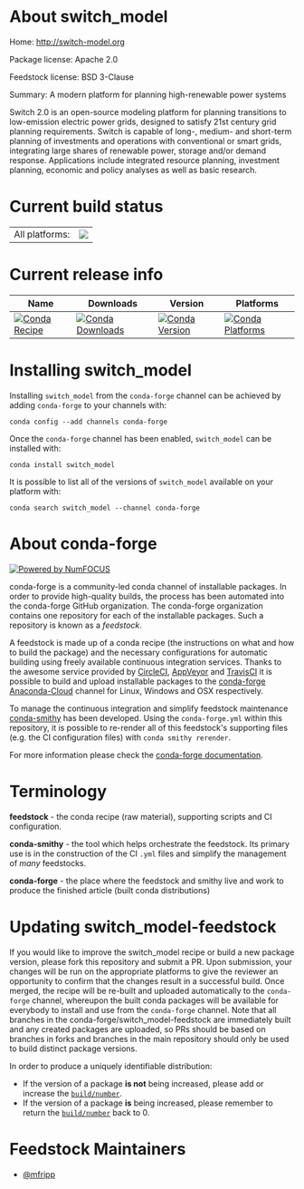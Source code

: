 About switch_model
==================

Home: http://switch-model.org

Package license: Apache 2.0

Feedstock license: BSD 3-Clause

Summary: A modern platform for planning high-renewable power systems

Switch 2.0 is an open-source modeling platform for planning transitions to
low-emission electric power grids, designed to satisfy 21st century grid
planning requirements. Switch is capable of long-, medium- and short-term
planning of investments and operations with conventional or smart grids,
integrating large shares of renewable power, storage and/or demand response.
Applications include integrated resource planning, investment planning,
economic and policy analyses as well as basic research.


Current build status
====================


<table><tr><td>All platforms:</td>
    <td>
      <a href="https://dev.azure.com/conda-forge/feedstock-builds/_build/latest?definitionId=6957&branchName=master">
        <img src="https://dev.azure.com/conda-forge/feedstock-builds/_apis/build/status/switch_model-feedstock?branchName=master">
      </a>
    </td>
  </tr>
</table>

Current release info
====================

| Name | Downloads | Version | Platforms |
| --- | --- | --- | --- |
| [![Conda Recipe](https://img.shields.io/badge/recipe-switch_model-green.svg)](https://anaconda.org/conda-forge/switch_model) | [![Conda Downloads](https://img.shields.io/conda/dn/conda-forge/switch_model.svg)](https://anaconda.org/conda-forge/switch_model) | [![Conda Version](https://img.shields.io/conda/vn/conda-forge/switch_model.svg)](https://anaconda.org/conda-forge/switch_model) | [![Conda Platforms](https://img.shields.io/conda/pn/conda-forge/switch_model.svg)](https://anaconda.org/conda-forge/switch_model) |

Installing switch_model
=======================

Installing `switch_model` from the `conda-forge` channel can be achieved by adding `conda-forge` to your channels with:

```
conda config --add channels conda-forge
```

Once the `conda-forge` channel has been enabled, `switch_model` can be installed with:

```
conda install switch_model
```

It is possible to list all of the versions of `switch_model` available on your platform with:

```
conda search switch_model --channel conda-forge
```


About conda-forge
=================

[![Powered by NumFOCUS](https://img.shields.io/badge/powered%20by-NumFOCUS-orange.svg?style=flat&colorA=E1523D&colorB=007D8A)](http://numfocus.org)

conda-forge is a community-led conda channel of installable packages.
In order to provide high-quality builds, the process has been automated into the
conda-forge GitHub organization. The conda-forge organization contains one repository
for each of the installable packages. Such a repository is known as a *feedstock*.

A feedstock is made up of a conda recipe (the instructions on what and how to build
the package) and the necessary configurations for automatic building using freely
available continuous integration services. Thanks to the awesome service provided by
[CircleCI](https://circleci.com/), [AppVeyor](https://www.appveyor.com/)
and [TravisCI](https://travis-ci.org/) it is possible to build and upload installable
packages to the [conda-forge](https://anaconda.org/conda-forge)
[Anaconda-Cloud](https://anaconda.org/) channel for Linux, Windows and OSX respectively.

To manage the continuous integration and simplify feedstock maintenance
[conda-smithy](https://github.com/conda-forge/conda-smithy) has been developed.
Using the ``conda-forge.yml`` within this repository, it is possible to re-render all of
this feedstock's supporting files (e.g. the CI configuration files) with ``conda smithy rerender``.

For more information please check the [conda-forge documentation](https://conda-forge.org/docs/).

Terminology
===========

**feedstock** - the conda recipe (raw material), supporting scripts and CI configuration.

**conda-smithy** - the tool which helps orchestrate the feedstock.
                   Its primary use is in the construction of the CI ``.yml`` files
                   and simplify the management of *many* feedstocks.

**conda-forge** - the place where the feedstock and smithy live and work to
                  produce the finished article (built conda distributions)


Updating switch_model-feedstock
===============================

If you would like to improve the switch_model recipe or build a new
package version, please fork this repository and submit a PR. Upon submission,
your changes will be run on the appropriate platforms to give the reviewer an
opportunity to confirm that the changes result in a successful build. Once
merged, the recipe will be re-built and uploaded automatically to the
`conda-forge` channel, whereupon the built conda packages will be available for
everybody to install and use from the `conda-forge` channel.
Note that all branches in the conda-forge/switch_model-feedstock are
immediately built and any created packages are uploaded, so PRs should be based
on branches in forks and branches in the main repository should only be used to
build distinct package versions.

In order to produce a uniquely identifiable distribution:
 * If the version of a package **is not** being increased, please add or increase
   the [``build/number``](https://conda.io/docs/user-guide/tasks/build-packages/define-metadata.html#build-number-and-string).
 * If the version of a package **is** being increased, please remember to return
   the [``build/number``](https://conda.io/docs/user-guide/tasks/build-packages/define-metadata.html#build-number-and-string)
   back to 0.

Feedstock Maintainers
=====================

* [@mfripp](https://github.com/mfripp/)

